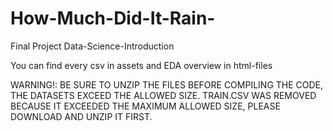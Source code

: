 # How-Much-Did-It-Rain-
Final Project Data-Science-Introduction

You can find every csv in assets and EDA overview in html-files

WARNING!: BE SURE TO UNZIP THE FILES BEFORE COMPILING THE CODE, THE DATASETS EXCEED THE ALLOWED SIZE. TRAIN.CSV WAS REMOVED BECAUSE IT EXCEEDED THE MAXIMUM ALLOWED SIZE, PLEASE DOWNLOAD AND UNZIP IT FIRST.
